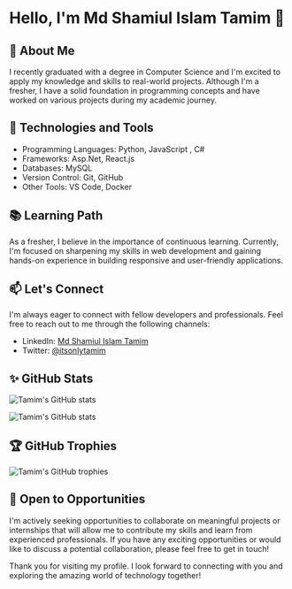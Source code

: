 # Hello, I'm Md Shamiul Islam Tamim 👋

<!-- Add a brief introduction about yourself -->
## 🌱 About Me

I recently graduated with a degree in Computer Science and I'm excited to apply my knowledge and skills to real-world projects. Although I'm a fresher, I have a solid foundation in programming concepts and have worked on various projects during my academic journey.

## 🔭 Technologies and Tools

<!-- Add the technologies and tools you work with -->

- Programming Languages: Python, JavaScript , C#
- Frameworks: Asp.Net, React.js
- Databases: MySQL
- Version Control: Git, GitHub
- Other Tools: VS Code, Docker

## 📚 Learning Path

As a fresher, I believe in the importance of continuous learning. Currently, I'm focused on sharpening my skills in web development and gaining hands-on experience in building responsive and user-friendly applications.

## 📫 Let's Connect

I'm always eager to connect with fellow developers and professionals. Feel free to reach out to me through the following channels:

- LinkedIn: [Md Shamiul Islam Tamim](https://www.linkedin.com/in/itsonlytamim)
- Twitter: [@itsonlytamim](https://twitter.com/itsonlytamim)

## ✨ GitHub Stats

<!-- Add your GitHub stats using the GitHub Readme Stats tool -->

![Tamim's GitHub stats](https://github-readme-stats.vercel.app/api?username=itsonlytamim&show_icons=true&theme=radical)

![Tamim's GitHub stats](https://github-readme-stats.vercel.app/api?username=itsonlytamim&show_icons=true&theme=radical&custom_title=GitHub%20Stats)


## 🏆 GitHub Trophies

<!-- Add your GitHub trophies using the GitHub Profile Trophy tool -->

![Tamim's GitHub trophies](https://github-profile-trophy.vercel.app/?username=itsonlytamim)


## 💼 Open to Opportunities

I'm actively seeking opportunities to collaborate on meaningful projects or internships that will allow me to contribute my skills and learn from experienced professionals. If you have any exciting opportunities or would like to discuss a potential collaboration, please feel free to get in touch!

Thank you for visiting my profile. I look forward to connecting with you and exploring the amazing world of technology together!




